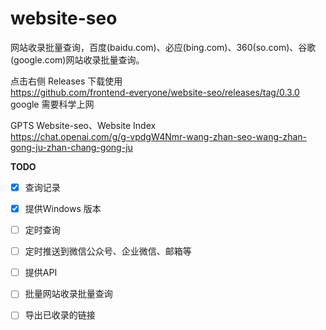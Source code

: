 # website-seo
网站收录批量查询，百度(baidu.com)、必应(bing.com)、360(so.com)、谷歌(google.com)网站收录批量查询。

点击右侧 Releases 下载使用  
https://github.com/frontend-everyone/website-seo/releases/tag/0.3.0  
google 需要科学上网

GPTS Website-seo、Website Index  
https://chat.openai.com/g/g-vpdgW4Nmr-wang-zhan-seo-wang-zhan-gong-ju-zhan-chang-gong-ju

**TODO**
  - [x] 查询记录  
  - [x] 提供Windows 版本
  - [ ] 定时查询
  - [ ] 定时推送到微信公众号、企业微信、邮箱等
  - [ ] 提供API
  - [ ] 批量网站收录批量查询
  - [ ] 导出已收录的链接


  
